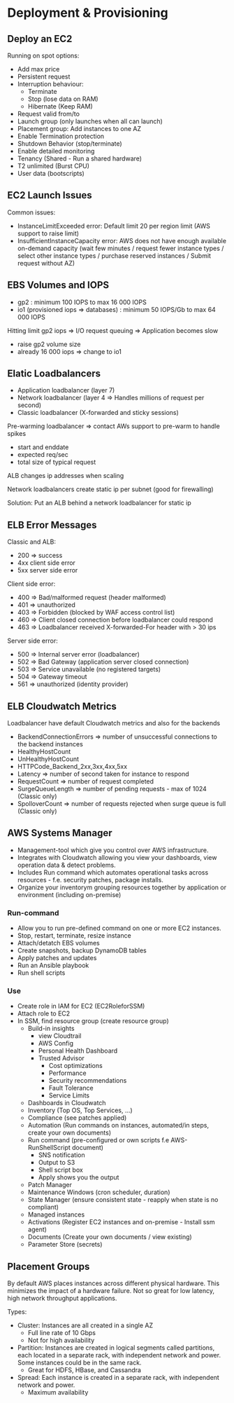 # Deployment & Provisioning

## Deploy an EC2

Running on spot options:

- Add max price
- Persistent request
- Interruption behaviour:
    - Terminate
    - Stop (lose data on RAM)
    - Hibernate (Keep RAM)
- Request valid from/to
- Launch group (only launches when all can launch)
- Placement group: Add instances to one AZ
- Enable Termination protection
- Shutdown Behavior (stop/terminate)
- Enable detailed monitoring
- Tenancy (Shared - Run a shared hardware)
- T2 unlimited (Burst CPU)
- User data (bootscripts)

## EC2 Launch Issues

Common issues:
- InstanceLimitExceeded error: Default limit 20 per region limit (AWS support to raise limit)
- InsufficientInstanceCapacity error: AWS does not have enough available on-demand capacity
(wait few minutes / request fewer instance types / select other instance types / 
purchase reserved instances / Submit request without AZ)

## EBS Volumes and IOPS

- gp2 : minimum 100 IOPS to max 16 000 IOPS
- io1 (provisioned iops => databases) : minimum 50 IOPS/Gb to max 64 000 IOPS

Hitting limit gp2 iops => I/O request queuing => Application becomes slow

- raise gp2 volume size
- already 16 000 iops => change to io1

## Elatic Loadbalancers

- Application loadbalancer (layer 7)
- Network loadbalancer (layer 4 => Handles millions of request per second)
- Classic loadbalancer (X-forwarded and sticky sessions)

Pre-warming loadbalancer => contact AWs support to pre-warm to handle spikes
- start and enddate
- expected req/sec
- total size of typical request

ALB changes ip addresses when scaling

Network loadbalancers create static ip per subnet (good for firewalling)

Solution: Put an ALB behind a network loadbalancer for static ip

## ELB Error Messages

Classic and ALB:
- 200 => success
- 4xx client side error
- 5xx server side error

Client side error:
- 400 => Bad/malformed request (header malformed)
- 401 => unauthorized
- 403 => Forbidden (blocked by WAF access control list)
- 460 => Client closed connection before loadbalancer could respond
- 463 => Loadbalancer received X-forwarded-For header with > 30 ips

Server side error:
- 500 => Internal server error (loadbalancer)
- 502 => Bad Gateway (application server closed connection)
- 503 => Service unavailable (no registered targets)
- 504 => Gateway timeout
- 561 => unauthorized (identity provider)

## ELB Cloudwatch Metrics

Loadbalancer have default Cloudwatch metrics and also for the backends

- BackendConnectionErrors => number of unsuccessful connections to the backend instances
- HealthyHostCount
- UnHealthyHostCount
- HTTPCode_Backend_2xx,3xx,4xx,5xx
- Latency => number of second taken for instance to respond
- RequestCount => number of request completed
- SurgeQueueLength => number of pending requests - max of 1024 (Classic only)
- SpolloverCount => number of requests rejected when surge queue is full (Classic only)

## AWS Systems Manager

- Management-tool which give you control over AWS infrastructure.
- Integrates with Cloudwatch allowing you view your dashboards, view operation data & detect problems.
- Includes Run command which automates operational tasks across resources - f.e. security patches, package installs.
- Organize your inventorym grouping resources together by application or environment (including on-premise)

### Run-command

- Allow you to run pre-defined command on one or more EC2 instances.
- Stop, restart, terminate, resize instance
- Attach/detatch EBS volumes
- Create snapshots, backup DynamoDB tables
- Apply patches and updates
- Run an Ansible playbook
- Run shell scripts

### Use

- Create role in IAM for EC2 (EC2RoleforSSM)
- Attach role to EC2
- In SSM, find resource group (create resource group)
    - Build-in insights 
        - view Cloudtrail
        - AWS Config
        - Personal Health Dashboard
        - Trusted Advisor
            - Cost optimizations
            - Performance
            - Security recommendations
            - Fault Tolerance
            - Service Limits
    - Dashboards in Cloudwatch
    - Inventory (Top OS, Top Services, ...)
    - Compliance (see patches applied)
    - Automation (Run commands on instances, automated/in steps, create your own documents)
    - Run command (pre-configured or own scripts f.e AWS-RunShellScript document)
        - SNS notification
        - Output to S3
        - Shell script box
        - Apply shows you the output
     - Patch Manager
     - Maintenance Windows (cron scheduler, duration)
     - State Manager (ensure consistent state - reapply when state is no compliant)
     - Managed instances
     - Activations (Register EC2 instances and on-premise - Install ssm agent)
     - Documents (Create your own documents / view existing)
     - Parameter Store (secrets)
 
## Placement Groups

By default AWS places instances across different physical hardware.
This minimizes the impact of a hardware failure.
Not so great for low latency, high network throughput applications.

Types:
- Cluster: Instances are all created in a single AZ
    - Full line rate of 10 Gbps
    - Not for high availability
- Partition: Instances are created in logical segments called partitions, each located
in a separate rack, with independent network and power. Some instances could be in the same rack.
    - Great for HDFS, HBase, and Cassandra
- Spread: Each instance is created in a separate rack, with independent network and power.
    - Maximum availability
    




